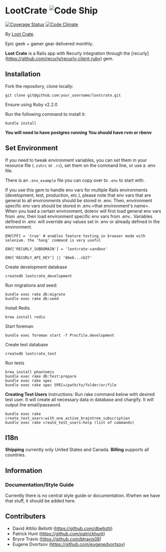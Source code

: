 # LootCrate ![Code Ship](https://www.codeship.io/projects/cc8d31f0-1f1d-0131-b372-7ed4fea82a1b/status)

<!--[![Build Status](https://api.travis-ci.com/LootCrate/lootcrate.png?token=X3mC6HYvEdT5EgNCXnXj)](https://travis-ci.org/LootCrate/lootcrate)-->
[![Coverage Status](https://coveralls.io/repos/LootCrate/lootcrate/badge.png)](https://coveralls.io/r/LootCrate/lootcrate)
[![Code Climate](https://codeclimate.com/repos/5266ba7156b102152c02bf84/badges/c10e0b8b7525d8ef2167/gpa.png)](https://codeclimate.com/repos/5266ba7156b102152c02bf84/feed)

By [Loot Crate](http://lootcrate.com/).

Epic geek + gamer gear delivered monthly.

**Loot Crate** is a Rails app with Recurly integration through the [recurly] (https://github.com/recurly/recurly-client-ruby) gem.

## Installation

Fork the repository, clone locally:

```console
git clone git@github.com:your_username/lootcrate.git
```

Ensure using Ruby v2.2.0

Run the following command to install it:

```console
bundle install
```

**You will need to have postgres running**
**You should have rvm or rbenv**

## Set Environment
If you need to tweak environment variables, you can set them in your resource file (```.zshrc``` or ```.rc```), 
set them on the command line, or use a .env file.

There is an ```.env_example``` file you can copy over to ```.env``` to start with.

If you use this gem to handle env vars for multiple Rails environments (development, test, production, etc.), 
please note that env vars that are general to all environments should be stored in .env. Then, environment specific
env vars should be stored in .env.<that environment's name>. When you load a certain environment, dotenv will
first load general env vars from .env, then load environment specific env vars from .env.<current environment>.
Variables defined in .env.<current environment> will override any values set in .env or already defined in the 
environment.

    ENV[FF] = 'true' # enables feature testing in browser mode with selenium. the 'hang' command is very useful
    
    ENV['RECURLY_SUBDOMAIN'] = 'lootcrate-sandbox'
    
    ENV['RECURLY_API_KEY'] || '86e6...cb27'

Create development database
```console
createdb lootcrate_development
```

Run migrations and seed:

```console
bundle exec rake db:migrate
bundle exec rake db:seed
```

Install Redis
```console
brew install redis
```

Start foreman
```console
bundle exec foreman start -f Procfile.development
```

Create test database
```console
createdb lootcrate_test
```

Run tests
```console
brew install phantomjs
bundle exec rake db:test:prepare
bundle exec rake spec
bundle exec rake spec SPEC=/path/to/folder/or/file
```

**Creating Test Users**
Instructions: Run rake command below with desired test user. It will create all necessary data in database and chargify. It will output the email/password.

```console
bundle exec rake create_test_users:with_one_active_braintree_subscription
bundle exec rake create_test_users:help (list of commands)
```

## I18n

**Shipping** currently only United States and Canada.
**Billing** supports all countries.

## Information

### Documentation/Style Guide

Currently there is no central style guide or documentation. If/when we have that stuff, it should be added here.

## Contributers

* David Attilio Bellotti (https://github.com/dbellotti)
* Patrick Hunt (https://github.com/patrickhunt)
* Bryce Travis (https://github.com/btravis08)
* Eugene Dvortsov (https://github.com/eugenedvortsov)
